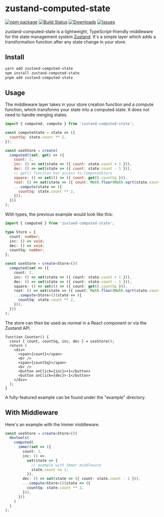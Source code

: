 # zustand-computed-state

[![npm package][npm-img]][npm-url]
[![Build Status][build-img]][build-url]
[![Downloads][downloads-img]][downloads-url]
[![Issues][issues-img]][issues-url]

zustand-computed-state is a lightweight, TypeScript-friendly middleware for the state management system [Zustand](https://github.com/pmndrs/zustand). It's a simple layer which adds a transformation function after any state change in your store.

## Install

```bash
yarn add zustand-computed-state
npm install zustand-computed-state
pnpm add zustand-computed-state
```

## Usage

The middleware layer takes in your store creation function and a compute function, which transforms your state into a computed state. It does not need to handle merging states.

```js
import { computed, compute } from 'zustand-computed-state';

const computeState = state => ({
  countSq: state.count ** 2,
});

const useStore = create(
  computed((set, get) => ({
    count: 1,
    inc: () => set(state => ({ count: state.count + 1 })),
    dec: () => set(state => ({ count: state.count - 1 })),
    // get() function has access to ComputedStore
    square: () => set(() => ({ count: get().countSq })),
    root: () => set(state => ({ count: Math.floor(Math.sqrt(state.count)) })),
    ...compute(state => ({
      countSq: state.count ** 2,
    })),
  }))
);
```

With types, the previous example would look like this:

```ts
import { computed } from 'zustand-computed-state';

type Store = {
  count: number;
  inc: () => void;
  dec: () => void;
  countSq: number;
};

const useStore = create<Store>()(
  computed(set => ({
    count: 1,
    inc: () => set(state => ({ count: state.count + 1 })),
    dec: () => set(state => ({ count: state.count - 1 })),
    square: () => set(() => ({ count: get().countSq })),
    root: () => set(state => ({ count: Math.floor(Math.sqrt(state.count)) })),
    ...compute<Store>()(state => ({
      countSq: state.count ** 2,
    })),
  }))
);
```

The store can then be used as normal in a React component or via the Zustand API.

```tsx
function Counter() {
  const { count, countSq, inc, dec } = useStore();
  return (
    <div>
      <span>{count}</span>
      <br />
      <span>{countSq}</span>
      <br />
      <button onClick={inc}>+1</button>
      <button onClick={dec}>-1</button>
    </div>
  );
}
```

A fully-featured example can be found under the "example" directory.

## With Middleware

Here's an example with the Immer middleware.

```ts
const useStore = create<Store>()(
  devtools(
    computed(
      immer(set => ({
        count: 1,
        inc: () =>
          set(state => {
            // example with Immer middleware
            state.count += 1;
          }),
        dec: () => set(state => ({ count: state.count - 1 })),
        ...compute<Store>()(state => ({
          countSq: state.count ** 2,
        })),
      }))
    )
  )
);
```

[build-img]: https://github.com/yasintz/zustand-computed-state/actions/workflows/release.yml/badge.svg
[build-url]: https://github.com/yasintz/zustand-computed-state/actions/workflows/build.yml
[downloads-img]: https://img.shields.io/npm/dt/zustand-computed-state
[downloads-url]: https://www.npmtrends.com/zustand-computed-state-state
[npm-img]: https://img.shields.io/npm/v/zustand-computed-state
[npm-url]: https://www.npmjs.com/package/zustand-computed-state
[issues-img]: https://img.shields.io/github/issues/yasintz/zustand-computed-state
[issues-url]: https://github.com/yasintz/yasintz/zustand-computed-state/issues
